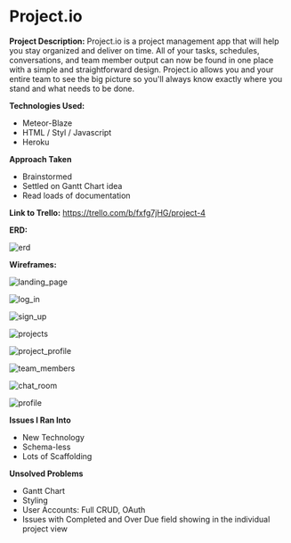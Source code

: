 
# Project.io

**Project Description:**
Project.io is a project management app that will help you stay organized and deliver on time.  All of your tasks, schedules, conversations, and team member output can now be found in one place with a simple and straightforward design.  Project.io allows you and your entire team to see the big picture so you'll always know exactly where you stand and what needs to be done.  

**Technologies Used:**

- Meteor-Blaze
- HTML / Styl / Javascript
- Heroku

**Approach Taken**
- Brainstormed
- Settled on Gantt Chart idea
- Read loads of documentation

**Link to Trello:**  https://trello.com/b/fxfg7jHG/project-4

**ERD:**

![erd](assets/ERD_PROJECT_4.png)

**Wireframes:**

![landing_page](assets/wireframe_1.png)

![log_in](assets/wireframe_2.png)

![sign_up](assets/wireframe_3.png)

![projects](assets/wireframe_4.png)

![project_profile](assets/wireframe_5.png)

![team_members](assets/wireframe_6.png)

![chat_room](assets/wireframe_7.png)

![profile](assets/wireframe_8.png)

**Issues I Ran Into**
- New Technology
- Schema-less
- Lots of Scaffolding

**Unsolved Problems**
- Gantt Chart
- Styling
- User Accounts: Full CRUD, OAuth
- Issues with Completed and Over Due field showing in the individual project view
